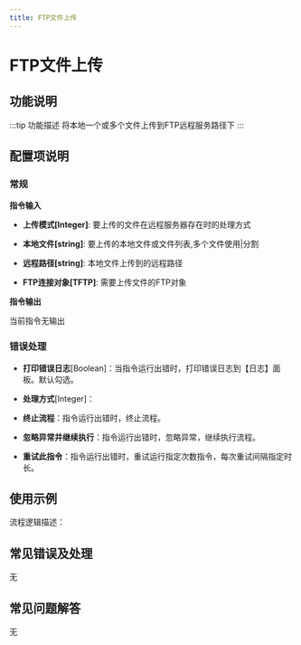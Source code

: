 ```yaml
---
title: FTP文件上传
---
```


# FTP文件上传

## 功能说明

:::tip 功能描述
将本地一个或多个文件上传到FTP远程服务路径下
:::

## 配置项说明

### 常规

**指令输入**

- **上传模式[Integer]**: 要上传的文件在远程服务器存在时的处理方式

- **本地文件[string]**: 要上传的本地文件或文件列表,多个文件使用|分割

- **远程路径[string]**: 本地文件上传到的远程路径

- **FTP连接对象[TFTP]**: 需要上传文件的FTP对象


**指令输出**

当前指令无输出

### 错误处理

- **打印错误日志**[Boolean]：当指令运行出错时，打印错误日志到【日志】面板。默认勾选。

- **处理方式**[Integer]：

 - **终止流程**：指令运行出错时，终止流程。

 - **忽略异常并继续执行**：指令运行出错时，忽略异常，继续执行流程。

 - **重试此指令**：指令运行出错时，重试运行指定次数指令，每次重试间隔指定时长。

## 使用示例

流程逻辑描述：

## 常见错误及处理

无

## 常见问题解答

无

